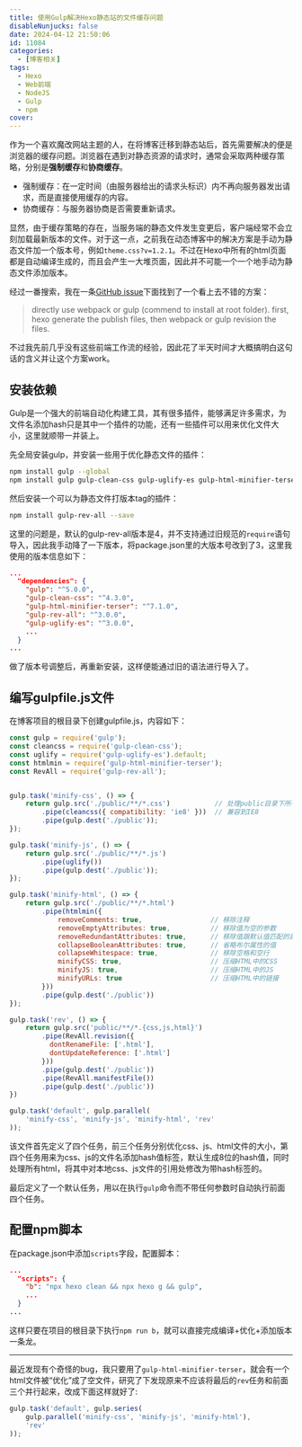 ```yaml
---
title: 使用Gulp解决Hexo静态站的文件缓存问题
disableNunjucks: false
date: 2024-04-12 21:50:06
id: 11084
categories: 
  - [博客相关]
tags:
  - Hexo
  - Web前端
  - NodeJS
  - Gulp
  - npm
cover:
---
```


作为一个喜欢魔改网站主题的人，在将博客迁移到静态站后，首先需要解决的便是浏览器的缓存问题。浏览器在遇到对静态资源的请求时，通常会采取两种缓存策略，分别是**强制缓存**和**协商缓存**。

- 强制缓存：在一定时间（由服务器给出的请求头标识）内不再向服务器发出请求，而是直接使用缓存的内容。
- 协商缓存：与服务器协商是否需要重新请求。

显然，由于缓存策略的存在，当服务端的静态文件发生变更后，客户端经常不会立刻加载最新版本的文件。对于这一点，之前我在动态博客中的解决方案是手动为静态文件加一个版本号，例如`theme.css?v=1.2.1`。不过在Hexo中所有的html页面都是自动编译生成的，而且会产生一大堆页面，因此并不可能一个一个地手动为静态文件添加版本。

经过一番搜索，我在一条[GitHub issue](https://github.com/hexojs/hexo/issues/3042#issuecomment-369648375)下面找到了一个看上去不错的方案：

> directly use webpack or gulp (commend to install at root folder). first, hexo generate the publish files, then webpack or gulp revision the files.

不过我先前几乎没有这些前端工作流的经验，因此花了半天时间才大概搞明白这句话的含义并让这个方案work。

## 安装依赖

Gulp是一个强大的前端自动化构建工具，其有很多插件，能够满足许多需求，为文件名添加hash只是其中一个插件的功能，还有一些插件可以用来优化文件大小，这里就顺带一并装上。

先全局安装gulp，并安装一些用于优化静态文件的插件：

```bash
npm install gulp --global
npm install gulp gulp-clean-css gulp-uglify-es gulp-html-minifier-terser
```

然后安装一个可以为静态文件打版本tag的插件：

```bash
npm install gulp-rev-all --save
```

这里的问题是，默认的gulp-rev-all版本是4，并不支持通过旧规范的`require`语句导入，因此我手动降了一下版本，将package.json里的大版本号改到了3，这里我使用的版本信息如下：

```json
...
  "dependencies": {
    "gulp": "^5.0.0",
    "gulp-clean-css": "^4.3.0",
    "gulp-html-minifier-terser": "^7.1.0",
    "gulp-rev-all": "^3.0.0",
    "gulp-uglify-es": "^3.0.0",
    ...
  }
...
```

做了版本号调整后，再重新安装，这样便能通过旧的语法进行导入了。

## 编写gulpfile.js文件

在博客项目的根目录下创建gulpfile.js，内容如下：

```js
const gulp = require('gulp');
const cleancss = require('gulp-clean-css');
const uglify = require('gulp-uglify-es').default;
const htmlmin = require('gulp-html-minifier-terser');
const RevAll = require('gulp-rev-all');


gulp.task('minify-css', () => {
    return gulp.src('./public/**/*.css')           // 处理public目录下所有的css文件，下同
        .pipe(cleancss({ compatibility: 'ie8' }))  // 兼容到IE8
        .pipe(gulp.dest('./public'));
});

gulp.task('minify-js', () => {
    return gulp.src('./public/**/*.js')
        .pipe(uglify())
        .pipe(gulp.dest('./public'));
});

gulp.task('minify-html', () => {
    return gulp.src('./public/**/*.html')
        .pipe(htmlmin({
            removeComments: true,                 // 移除注释
            removeEmptyAttributes: true,          // 移除值为空的参数
            removeRedundantAttributes: true,      // 移除值跟默认值匹配的属性
            collapseBooleanAttributes: true,      // 省略布尔属性的值
            collapseWhitespace: true,             // 移除空格和空行
            minifyCSS: true,                      // 压缩HTML中的CSS
            minifyJS: true,                       // 压缩HTML中的JS
            minifyURLs: true                      // 压缩HTML中的链接
        }))
        .pipe(gulp.dest('./public'))
});

gulp.task('rev', () => {
    return gulp.src('public/**/*.{css,js,html}')
        .pipe(RevAll.revision({
          dontRenameFile: ['.html'],
          dontUpdateReference: ['.html']
        }))
        .pipe(gulp.dest('./public'))
        .pipe(RevAll.manifestFile())
        .pipe(gulp.dest('./public'))
})

gulp.task('default', gulp.parallel(
    'minify-css', 'minify-js', 'minify-html', 'rev'
));
```

该文件首先定义了四个任务，前三个任务分别优化css、js、html文件的大小，第四个任务用来为css、js的文件名添加hash值标签，默认生成8位的hash值，同时处理所有html，将其中对本地css、js文件的引用处修改为带hash标签的。

最后定义了一个默认任务，用以在执行`gulp`命令而不带任何参数时自动执行前面四个任务。

## 配置npm脚本

在package.json中添加`scripts`字段，配置脚本：

```json
...
  "scripts": {
    "b": "npx hexo clean && npx hexo g && gulp",
    ...
  }
...
```

这样只要在项目的根目录下执行`npm run b`，就可以直接完成编译+优化+添加版本一条龙。

---

最近发现有个奇怪的bug，我只要用了`gulp-html-minifier-terser`，就会有一个html文件被“优化”成了空文件，研究了下发现原来不应该将最后的`rev`任务和前面三个并行起来，改成下面这样就好了:

```js
gulp.task('default', gulp.series(
    gulp.parallel('minify-css', 'minify-js', 'minify-html'),
    'rev'
));
```

